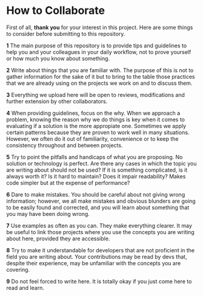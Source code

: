 # How to Collaborate

First of all, **thank you** for your interest in this project. Here are some things to consider before
submitting to this repository.

**1** The main purpose of this repository is to provide tips and guidelines to help you and your colleagues in your daily workflow, not to prove yourself or how much you know about something.

**2** Write about things that you are familiar with. The purpose of this is not to gather information for the sake of it but to bring to the table those practices that we are already using on the projects we work on and to discuss them.

**3** Everything we upload here will be open to reviews, modifications and further extension by other collaborators.

**4** When providing guidelines, focus on the why. When we approach a problem, knowing the reason why we do things is key when it comes to evaluating if a solution is the more appropiate one. Sometimes we apply certain patterns because they are proven to work well in many situations. However, we often do it out of familiarity, convenience or to keep the consistency throughout and between projects.

**5** Try to point the pitfalls and handicaps of what you are proposing. No solution or technology is perfect. Are there any cases in which the topic you are writing about should not be used? If it is something complicated, is it always worth it? Is it hard to maintain? Does it impair readability? Makes code simpler but at the expense of performance?

**6** Dare to make mistakes. You should be careful about not giving wrong information; however, we all make mistakes and obvious blunders are going to be easily found and corrected, and you will learn about something that you may have been doing wrong.

**7** Use examples as often as you can. They make everything clearer. It may be useful to link those projects where you use
the concepts you are writing about here, provided they are accessible.

**8** Try to make it understandable for developers that are not proficient in the field you are writing about. Your contributions may be read by devs that, despite their experience, may be unfamiliar with the concepts you are covering.

**9** Do not feel forced to write here. It is totally okay if you just come here to read and learn.
